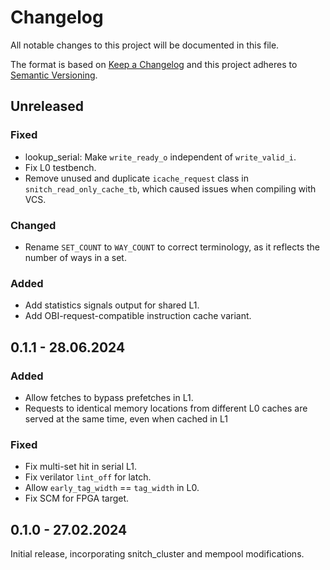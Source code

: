 # Changelog
All notable changes to this project will be documented in this file.

The format is based on [Keep a Changelog](http://keepachangelog.com/en/1.0.0/)
and this project adheres to [Semantic Versioning](http://semver.org/spec/v2.0.0.html).


## Unreleased
### Fixed
- lookup_serial: Make `write_ready_o` independent of `write_valid_i`.
- Fix L0 testbench.
- Remove unused and duplicate `icache_request` class in `snitch_read_only_cache_tb`, which caused issues when compiling with VCS.

### Changed
- Rename `SET_COUNT` to `WAY_COUNT` to correct terminology, as it reflects the number of ways in a set.

### Added
- Add statistics signals output for shared L1.
- Add OBI-request-compatible instruction cache variant.

## 0.1.1 - 28.06.2024
### Added
- Allow fetches to bypass prefetches in L1.
- Requests to identical memory locations from different L0 caches are served at the same time, even when cached in L1

### Fixed
- Fix multi-set hit in serial L1.
- Fix verilator `lint_off` for latch.
- Allow `early_tag_width` == `tag_width` in L0.
- Fix SCM for FPGA target.

## 0.1.0 - 27.02.2024
Initial release, incorporating snitch_cluster and mempool modifications.
